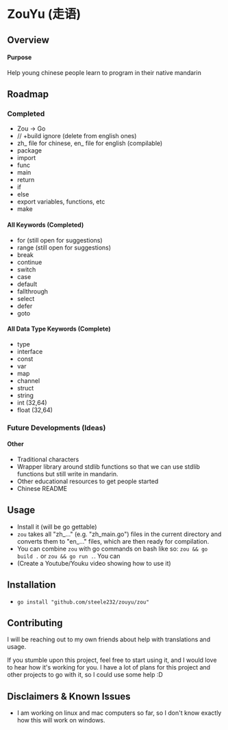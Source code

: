 # ZouYu (走语)

## Overview

#### Purpose 

Help young chinese people learn to program in their native mandarin

## Roadmap

### Completed
- Zou -> Go
- // +build ignore (delete from english ones)
- zh_ file for chinese, en_ file for english (compilable)
- package
- import
- func
- main
- return
- if
- else
- export variables, functions, etc
- make

#### All Keywords (Completed)
- for (still open for suggestions)
- range (still open for suggestions)
- break
- continue 
- switch
- case 
- default 
- fallthrough
- select
- defer
- goto

#### All Data Type Keywords (Complete)
- type
- interface
- const
- var
- map
- channel
- struct
- string
- int (32,64)
- float (32,64)

### Future Developments (Ideas)

#### Other
- Traditional characters
- Wrapper library around stdlib functions so that we can use stdlib functions but still write in mandarin.
- Other educational resources to get people started
- Chinese README

## Usage

- Install it (will be go gettable)
- ```zou``` takes all "zh_..." (e.g. "zh_main.go") files in the current directory and converts them to "en_..." files, which are then ready for compilation.
- You can combine ```zou``` with go commands on bash like so: ```zou && go build .``` or ```zou && go run .```. You can 
- (Create a Youtube/Youku video showing how to use it)

## Installation

- ```go install "github.com/steele232/zouyu/zou"```


## Contributing

I will be reaching out to my own friends about help with translations and usage. 

If you stumble upon this project, feel free to start using it, and I would love to hear how it's working for you. I have a lot of plans for this project and other projects to go with it, so I could use some help :D

## Disclaimers & Known Issues

- I am working on linux and mac computers so far, so I don't know exactly how this will work on windows.
